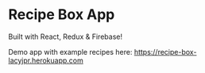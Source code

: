 # Recipe Box App

Built with React, Redux & Firebase!

Demo app with example recipes here: https://recipe-box-lacyjpr.herokuapp.com
